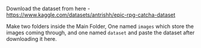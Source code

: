Download the dataset from here - https://www.kaggle.com/datasets/antrishh/epic-rpg-catcha-dataset

Make two folders inside the Main Folder, One named ```images``` which store the images coming through, and one named ```dataset``` and paste the dataset after downloading it here.
